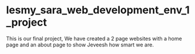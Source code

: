# lesmy_sara_web_development_env_1_project
This is our final project, We have created a 2 page websites with a home page and an about page to show Jeveesh how smart we are.

